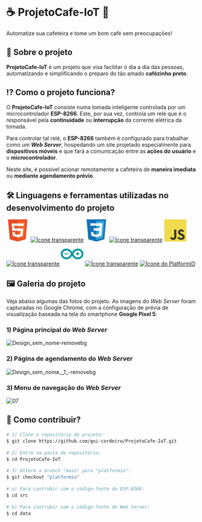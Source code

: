 # ☕ ProjetoCafe-IoT 📱
 Automatize sua cafeteira e tome um bom café sem preocupações!

## 📕 Sobre o projeto
**ProjetoCafe-IoT** é um projeto que visa facilitar o dia a dia das pessoas, automatizando e simplificando o preparo do tão amado **cafézinho preto**.

## ⁉️ Como o projeto funciona?
O **ProjetoCafe-IoT** consiste numa tomada inteligente controlada por um microcontrolador **ESP-8266**. Este, por sua vez, controla um relé que é o responsável pela **continuidade** ou **interrupção** da corrente elétrica da tomada.

Para controlar tal relé, o **ESP-8266** também é configurado para trabalhar como um ***Web Server***, hospedando um site projetado especialmente para **dispositivos móveis** e que fará a comunicação entre as **ações do usuário** e o **microcontrolador**.

Neste site, é possível acionar remotamente a cafeteira de **maneira imediata** ou **mediante agendamento prévio**.

## 🛠️ Linguagens e ferramentas utilizadas no desenvolvimento do projeto
<a href="https://developer.mozilla.org/pt-BR/docs/Web/HTML/Reference"><img alt="Ícone da HTML" width="60em" src="https://github.com/devicons/devicon/blob/master/icons/html5/html5-original.svg"/></a>
<a href="#"><img alt="Ícone transparente" width="10em" height="20em" src="https://user-images.githubusercontent.com/83349463/151667763-eed1f9e2-ff23-462e-be41-a6046ad8434a.png"/></a>
<a href="https://developer.mozilla.org/pt-BR/docs/Web/CSS/Reference"><img alt="Ícone das CSS" width="60em" src="https://github.com/devicons/devicon/blob/master/icons/css3/css3-original.svg"/></a>
<a href="#"><img alt="Ícone transparente" width="10em" height="20em" src="https://user-images.githubusercontent.com/83349463/151667763-eed1f9e2-ff23-462e-be41-a6046ad8434a.png"/></a>
<a href="https://developer.mozilla.org/pt-BR/docs/Web/JavaScript/Reference"><img alt="Ícone do JavaScript" width="60px" src="https://github.com/devicons/devicon/blob/master/icons/javascript/javascript-original.svg"/></a>
<a href="#"><img alt="Ícone transparente" width="10em" height="20em" src="https://user-images.githubusercontent.com/83349463/151667763-eed1f9e2-ff23-462e-be41-a6046ad8434a.png"/></a>
<a href="https://www.arduino.cc/reference/pt/"><img alt="Ícone do Arduino" width="60em" src="https://github.com/devicons/devicon/blob/master/icons/arduino/arduino-original.svg"/></a>
<a href="#"><img alt="Ícone transparente" width="10em" height="20em" src="https://user-images.githubusercontent.com/83349463/151667763-eed1f9e2-ff23-462e-be41-a6046ad8434a.png"/></a>
<a href="https://platformio.org/"><img alt="Ícone do PlatformIO" width="60em" src="https://github.com/gui-cordeiro/ProjetoCafe-IoT/assets/83349463/0bc1ed91-5989-49aa-8849-cb53f44925a5"/></a>

## 🖼️ Galeria do projeto
Veja abaixo algumas das fotos do projeto. As imagens do *Web Server* foram capturadas no Google Chrome, com a configuração de prévia de visualização baseada na tela do smartphone **Google Pixel 5**:

### 1) Página principal do *Web Server*
![Design_sem_nome-removebg](https://github.com/gui-cordeiro/ProjetoCafe-IoT/assets/83349463/4d592135-f26d-4cb9-9182-abfc798289a0)

### 2) Página de agendamento do *Web Server*
![Design_sem_nome__1_-removebg](https://github.com/gui-cordeiro/ProjetoCafe-IoT/assets/83349463/481e3c67-2fdc-48b6-bb95-686ac8ba4c44)

### 3) Menu de navegação do *Web Server*
![07](https://github.com/gui-cordeiro/ProjetoCafe-IoT/assets/83349463/e24aa45a-8e32-4cc3-a9a1-43d4e056ab35)


## 🤝 Como contribuir?
````bash
# 1) Clone o repositório do projeto:
$ git clone https://github.com/gui-cordeiro/ProjetoCafe-IoT.git
````

````bash
# 2) Entre na pasta do repositório:
$ cd ProjetoCafe-IoT
````

````bash
# 3) Altere a branch "main" para "platformio":
$ git checkout "platformio"
````

````bash
# a) Para contrubir com o código-fonte do ESP-8266:
$ cd src
````

````bash
# b) Para contrubir com o código-fonte do Web Server:
$ cd data
````

